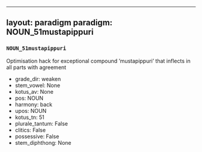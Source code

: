 
---
layout: paradigm
paradigm: NOUN_51mustapippuri
---
### ` NOUN_51mustapippuri `

Optimisation hack for exceptional compound ’mustapippuri’ that inflects in all parts with agreement
* grade_dir: weaken
* stem_vowel: None
* kotus_av: None
* pos: NOUN
* harmony: back
* upos: NOUN
* kotus_tn: 51
* plurale_tantum: False
* clitics: False
* possessive: False
* stem_diphthong: None
